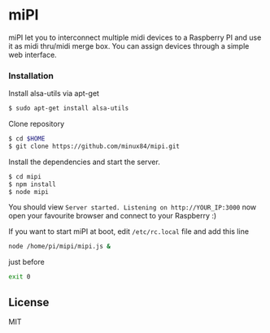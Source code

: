 # miPI

miPI let you to interconnect multiple midi devices to a Raspberry PI and use it as midi thru/midi merge box. You can assign devices through a simple web interface.

### Installation

Install alsa-utils via apt-get
```sh
$ sudo apt-get install alsa-utils
```

Clone repository 
```sh
$ cd $HOME
$ git clone https://github.com/minux84/mipi.git
```

Install the dependencies and start the server.

```sh
$ cd mipi
$ npm install
$ node mipi
```

You should view ```Server started. Listening on http://YOUR_IP:3000``` now open your favourite browser and connect to your Raspberry :) 

If you want to start miPI at boot, edit ```/etc/rc.local``` file and add this line
```sh
node /home/pi/mipi/mipi.js &
```
just before 
```sh
exit 0
```

License
----
MIT
